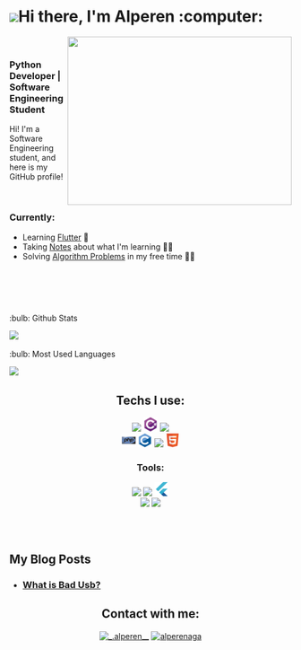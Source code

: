 <h1 align="left"><img src="https://raw.githubusercontent.com/MartinHeinz/MartinHeinz/master/wave.gif" height="32" />Hi there, I'm Alperen :computer:</h1>

<img src="https://media.giphy.com/media/iIqmM5tTjmpOB9mpbn/giphy.gif?cid=790b761110123f073736663fcd84311e0805e0295912e063&rid=giphy.gif&ct=g" align="right" width="400" height="300">

<br>

<h3 align="Left"> Python Developer | Software Engineering Student</h3>

<font>Hi! I'm a Software Engineering student, and here is my GitHub profile!</font>

<br>

<h3> Currently: </h3>

<font>  
  
  - Learning [Flutter](https://github.com/Alperencode/Flutter) 📘
  - Taking [Notes](https://github.com/Alperencode/Notes) about what I'm learning ✍🏼
  - Solving [Algorithm Problems](https://github.com/Alperencode/Algorithm-Solutions) in my free time 👨‍💻
  
</font>

<br>

<!--- 
[![Typing SVG](https://readme-typing-svg.herokuapp.com?font=Comfortaa&color=%2399CF6D&center=true&vCenter=true&lines=I'm+currently+learning+Flutter;and+keep+solving+Algorithm+problems+)](https://github.com/Alperencode/Flutter) 
--->

<br><br>

<p align="left">:bulb: Github Stats</p>
<img src="https://github-readme-stats.vercel.app/api?username=alperencode&theme=gruvbox&show_icons=true">

<p align="left">:bulb: Most Used Languages </p>
<img src="https://github-readme-stats.vercel.app/api/top-langs/?username=alperencode&layout=compact&theme=gruvbox">

<br>

<h2 align="center">Techs I use:</h2>

<p align="center">
<code><img width="10%" src="https://www.vectorlogo.zone/logos/python/python-ar21.svg"></code>
<code><img width="5%" src="https://raw.githubusercontent.com/devicons/devicon/master/icons/csharp/csharp-original.svg"></code>
<code><img width="13%" src="https://www.vectorlogo.zone/logos/dartlang/dartlang-ar21.svg"></code>
<br>
<code><img width="5%" src="https://raw.githubusercontent.com/devicons/devicon/master/icons/php/php-original.svg"></code>
<code><img width="5%" src="https://raw.githubusercontent.com/devicons/devicon/master/icons/c/c-original.svg"></code>
<code><img width="10%" src="https://www.vectorlogo.zone/logos/arduino/arduino-ar21.svg"></code>
<code><img width="5%" src="https://raw.githubusercontent.com/devicons/devicon/master/icons/html5/html5-original.svg"></code>
</p>
<h3 align="center">Tools:</h3>
<p align="center">
<code><img width="10%" src="https://www.vectorlogo.zone/logos/visualstudio_code/visualstudio_code-ar21.svg"></code>
<code><img width="10%" src="https://www.vectorlogo.zone/logos/unity3d/unity3d-ar21.svg"></code>
<code><img width="5%" src="https://raw.githubusercontent.com/devicons/devicon/master/icons/flutter/flutter-original.svg"></code>
<br>
<code><img width="10%" src="https://www.vectorlogo.zone/logos/git-scm/git-scm-ar21.svg"></code>
<code><img width="5%" src="https://www.vectorlogo.zone/logos/linux/linux-icon.svg"></code>
</p>

<br>
<br>


## My Blog Posts
<ul>
<li>

### [What is Bad Usb?](https://medium.com/@alperenaga/bad-usb-5a0cd2790e09)

</li>
</ul>

<h2 align="center">Contact with me:</h2>
<p align="center">
<a href="https://www.instagram.com/_.alperen__" target="blank"><img align="center" src="https://www.vectorlogo.zone/logos/instagram/instagram-ar21.svg" alt="_.alperen__" width="10%" /></a>
<a href="https://www.linkedin.com/in/alperenaga/" target="blank"><img align="center" src="https://www.vectorlogo.zone/logos/linkedin/linkedin-ar21.svg" alt="alperenaga" width="10%" /></a>
</p>


[linkedin]: https://www.linkedin.com/in/alperenaga
[instagram]: https://www.instagram.com/_.alperen__/

